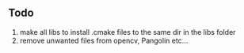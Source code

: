 ## Todo
1. make all libs to install .cmake files to the same dir in the libs folder
2. remove unwanted files from opencv, Pangolin etc...
